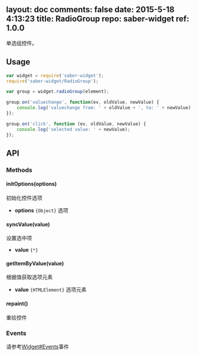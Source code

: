 layout: doc
comments: false
date: 2015-5-18 4:13:23
title: RadioGroup
repo: saber-widget
ref: 1.0.0
---

单选组控件。

## Usage

```js
var widget = require('saber-widget');
require('saber-widget/RadioGroup');

var group = widget.radioGroup(element);

group.on('valuechange', function(ev, oldValue, newValue) {
    console.log('valuechange from: ' + oldValue + ', to: ' + newValue);
});

group.on('click', function (ev, oldValue, newValue) {
    console.log('selected value: ' + newValue);
});
```
## API

### Methods

#### initOptions(options)

初始化控件选项

* **options** `{Object}` 选项

#### syncValue(value)

设置选中项

* **value** `{*}` 

#### getItemByValue(value)

根据值获取选项元素

* **value** `{HTMLElement}` 选项元素 

#### repaint()

重绘控件

### Events

请参考[Widget#Events](./api-widget.md#events)事件